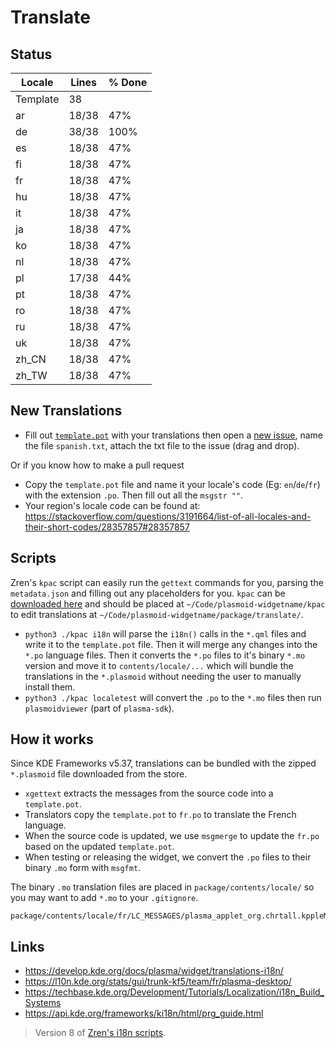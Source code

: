 # Translate

## Status

|  Locale  |  Lines  | % Done|
|----------|---------|-------|
| Template |      38 |       |
| ar       |   18/38 |   47% |
| de       |   38/38 |  100% |
| es       |   18/38 |   47% |
| fi       |   18/38 |   47% |
| fr       |   18/38 |   47% |
| hu       |   18/38 |   47% |
| it       |   18/38 |   47% |
| ja       |   18/38 |   47% |
| ko       |   18/38 |   47% |
| nl       |   18/38 |   47% |
| pl       |   17/38 |   44% |
| pt       |   18/38 |   47% |
| ro       |   18/38 |   47% |
| ru       |   18/38 |   47% |
| uk       |   18/38 |   47% |
| zh_CN    |   18/38 |   47% |
| zh_TW    |   18/38 |   47% |


## New Translations

* Fill out [`template.pot`](template.pot) with your translations then open a [new issue](https://github.com/ChrTall/kppleMenu/issues/new), name the file `spanish.txt`, attach the txt file to the issue (drag and drop).

Or if you know how to make a pull request

* Copy the `template.pot` file and name it your locale's code (Eg: `en`/`de`/`fr`) with the extension `.po`. Then fill out all the `msgstr ""`.
* Your region's locale code can be found at: https://stackoverflow.com/questions/3191664/list-of-all-locales-and-their-short-codes/28357857#28357857

## Scripts

Zren's `kpac` script can easily run the `gettext` commands for you, parsing the `metadata.json` and filling out any placeholders for you. `kpac` can be [downloaded here](https://github.com/Zren/plasma-applet-lib/blob/master/kpac) and should be placed at `~/Code/plasmoid-widgetname/kpac` to edit translations at `~/Code/plasmoid-widgetname/package/translate/`.


* `python3 ./kpac i18n` will parse the `i18n()` calls in the `*.qml` files and write it to the `template.pot` file. Then it will merge any changes into the `*.po` language files. Then it converts the `*.po` files to it's binary `*.mo` version and move it to `contents/locale/...` which will bundle the translations in the `*.plasmoid` without needing the user to manually install them.
* `python3 ./kpac localetest` will convert the `.po` to the `*.mo` files then run `plasmoidviewer` (part of `plasma-sdk`).

## How it works

Since KDE Frameworks v5.37, translations can be bundled with the zipped `*.plasmoid` file downloaded from the store.

* `xgettext` extracts the messages from the source code into a `template.pot`.
* Translators copy the `template.pot` to `fr.po` to translate the French language.
* When the source code is updated, we use `msgmerge` to update the `fr.po` based on the updated `template.pot`.
* When testing or releasing the widget, we convert the `.po` files to their binary `.mo` form with `msgfmt`.

The binary `.mo` translation files are placed in `package/contents/locale/` so you may want to add `*.mo` to your `.gitignore`.

```
package/contents/locale/fr/LC_MESSAGES/plasma_applet_org.chrtall.kppleMenu.mo
```

## Links

* https://develop.kde.org/docs/plasma/widget/translations-i18n/
* https://l10n.kde.org/stats/gui/trunk-kf5/team/fr/plasma-desktop/
* https://techbase.kde.org/Development/Tutorials/Localization/i18n_Build_Systems
* https://api.kde.org/frameworks/ki18n/html/prg_guide.html

> Version 8 of [Zren's i18n scripts](https://github.com/Zren/plasma-applet-lib).
